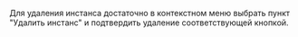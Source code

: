 Для удаления инстанса достаточно в контекстном меню выбрать пункт "Удалить инстанс" и подтвердить удаление соответствующей кнопкой.
